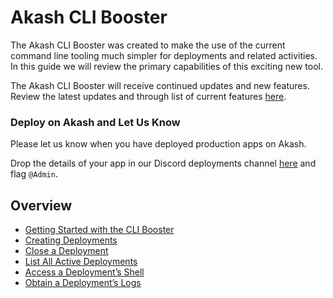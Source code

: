 # Akash CLI Booster

The Akash CLI Booster was created to make the use of the current command line tooling much simpler for deployments and related activities. In this guide we will review the primary capabilities of this exciting new tool.

The Akash CLI Booster will receive continued updates and new features.  Review the latest updates and through list of current features [here](https://github.com/arno01/akash-tools/tree/main/cli-booster).

### Deploy on Akash and Let Us Know&#x20;

Please let us know when you have deployed production apps on Akash.

Drop the details of your app in our Discord deployments channel [here](https://discord.com/channels/747885925232672829/771909909335506955) and flag `@Admin`.

## Overview

* [Getting Started with the CLI Booster](getting-started-with-the-cli-booster.md)
* [Creating Deployments](creating-a-deployment-with-the-cli-booster.md)
* [Close a Deployment](close-a-deployment.md)
* [List All Active Deployments](list-all-active-deployments.md)
* [Access a Deployment’s Shell](access-a-deployments-shell.md)
* [Obtain a Deployment’s Logs](obtain-a-deployments-logs.md)
